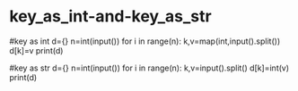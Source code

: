 # key_as_int-and-key_as_str
#key as int
d={}
n=int(input())
for i in range(n):
  k,v=map(int,input().split())
  d[k]=v
print(d)

#key as str
d={}
n=int(input())
for i in range(n):
  k,v=input().split()
  d[k]=int(v)
print(d)
